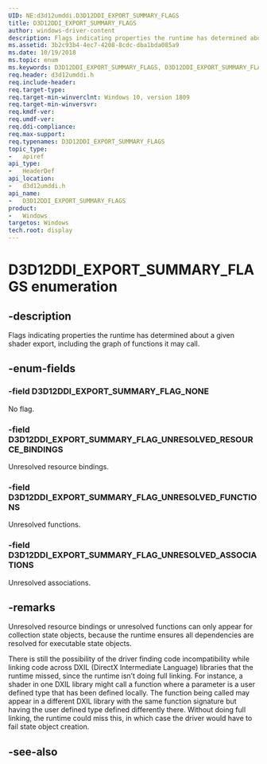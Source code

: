 ```yaml
---
UID: NE:d3d12umddi.D3D12DDI_EXPORT_SUMMARY_FLAGS
title: D3D12DDI_EXPORT_SUMMARY_FLAGS
author: windows-driver-content
description: Flags indicating properties the runtime has determined about a given shader export.
ms.assetid: 3b2c93b4-4ec7-4208-8cdc-dba1bda085a9
ms.date: 10/19/2018
ms.topic: enum
ms.keywords: D3D12DDI_EXPORT_SUMMARY_FLAGS, D3D12DDI_EXPORT_SUMMARY_FLAGS, 
req.header: d3d12umddi.h
req.include-header:
req.target-type:
req.target-min-winverclnt: Windows 10, version 1809
req.target-min-winversvr:
req.kmdf-ver:
req.umdf-ver:
req.ddi-compliance:
req.max-support:
req.typenames: D3D12DDI_EXPORT_SUMMARY_FLAGS
topic_type: 
-	apiref
api_type: 
-	HeaderDef
api_location: 
-	d3d12umddi.h
api_name: 
-	D3D12DDI_EXPORT_SUMMARY_FLAGS
product:
-	Windows
targetos: Windows
tech.root: display
---
```


# D3D12DDI_EXPORT_SUMMARY_FLAGS enumeration

## -description

Flags indicating properties the runtime has determined about a given shader export, including the graph of functions it may call.  


## -enum-fields

### -field D3D12DDI_EXPORT_SUMMARY_FLAG_NONE

No flag.

### -field D3D12DDI_EXPORT_SUMMARY_FLAG_UNRESOLVED_RESOURCE_BINDINGS

Unresolved resource bindings.

### -field D3D12DDI_EXPORT_SUMMARY_FLAG_UNRESOLVED_FUNCTIONS

Unresolved functions.

### -field D3D12DDI_EXPORT_SUMMARY_FLAG_UNRESOLVED_ASSOCIATIONS

Unresolved associations.

## -remarks

Unresolved resource bindings or unresolved functions can only appear for collection state objects, because the runtime ensures all dependencies are resolved for executable state objects.  

There is still the possibility of the driver finding code incompatibility while linking code across DXIL (DirectX Intermediate Language) libraries that the runtime missed, since the runtime isn’t doing full linking. For instance, a shader in one DXIL library might call a function where a parameter is a user defined type that has been defined locally.  The function being called may appear in a different DXIL library with the same function signature but having the user defined type defined differently there.  Without doing full linking, the runtime could miss this, in which case the driver would have to fail state object creation.

## -see-also
